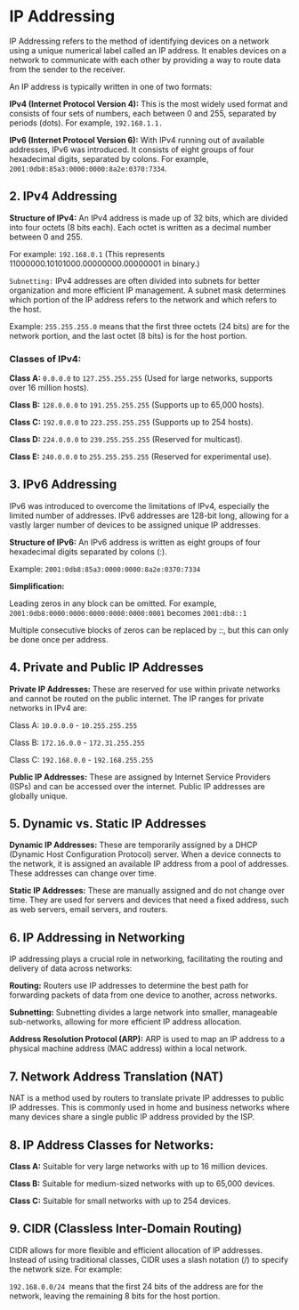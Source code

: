 # IP Addressing

IP Addressing refers to the method of identifying devices on a network using a unique numerical label called an IP address. It enables devices on a network to communicate with each other by providing a way to route data from the sender to the receiver.

An IP address is typically written in one of two formats:

**IPv4 (Internet Protocol Version 4):** This is the most widely used format and consists of four sets of numbers, each between 0 and 255, separated by periods (dots). For example, `192.168.1.1.`

**IPv6 (Internet Protocol Version 6):** With IPv4 running out of available addresses, IPv6 was introduced. It consists of eight groups of four hexadecimal digits, separated by colons. For example, `2001:0db8:85a3:0000:0000:8a2e:0370:7334`.


## 2. IPv4 Addressing

**Structure of IPv4:** An IPv4 address is made up of 32 bits, which are divided into four octets (8 bits each). Each octet is written as a decimal number between 0 and 255.

For example: `192.168.0.1` (This represents 11000000.10101000.00000000.00000001 in binary.)

`Subnetting:` IPv4 addresses are often divided into subnets for better organization and more efficient IP management. A subnet mask determines which portion of the IP address refers to the network and which refers to the host.

Example: `255.255.255.0` means that the first three octets (24 bits) are for the network portion, and the last octet (8 bits) is for the host portion.

### Classes of IPv4:

**Class A:** `0.0.0.0` to `127.255.255.255` (Used for large networks, supports over 16 million hosts).

**Class B:** `128.0.0.0` to `191.255.255.255` (Supports up to 65,000 hosts).

**Class C:** `192.0.0.0` to `223.255.255.255` (Supports up to 254 hosts).

**Class D:** `224.0.0.0` to `239.255.255.255` (Reserved for multicast).

**Class E:** `240.0.0.0` to `255.255.255.255` (Reserved for experimental use).


## 3. IPv6 Addressing

IPv6 was introduced to overcome the limitations of IPv4, especially the limited number of addresses. IPv6 addresses are 128-bit long, allowing for a vastly larger number of devices to be assigned unique IP addresses.

**Structure of IPv6:** An IPv6 address is written as eight groups of four hexadecimal digits separated by colons (:).

Example: `2001:0db8:85a3:0000:0000:8a2e:0370:7334`

**Simplification:**

Leading zeros in any block can be omitted. For example, `2001:0db8:0000:0000:0000:0000:0000:0001` becomes `2001:db8::1`

Multiple consecutive blocks of zeros can be replaced by ::, but this can only be done once per address.


## 4. Private and Public IP Addresses

**Private IP Addresses:** These are reserved for use within private networks and cannot be routed on the public internet. The IP ranges for private networks in IPv4 are:

Class A: `10.0.0.0` - `10.255.255.255`

Class B: `172.16.0.0` - `172.31.255.255`

Class C: `192.168.0.0` - `192.168.255.255`

**Public IP Addresses:** These are assigned by Internet Service Providers (ISPs) and can be accessed over the internet. Public IP addresses are globally unique.

## 5. Dynamic vs. Static IP Addresses

**Dynamic IP Addresses:** These are temporarily assigned by a DHCP (Dynamic Host Configuration Protocol) server. When a device connects to the network, it is assigned an available IP address from a pool of addresses. These addresses can change over time.

**Static IP Addresses:** These are manually assigned and do not change over time. They are used for servers and devices that need a fixed address, such as web servers, email servers, and routers.

## 6. IP Addressing in Networking

IP addressing plays a crucial role in networking, facilitating the routing and delivery of data across networks:

**Routing:** Routers use IP addresses to determine the best path for forwarding packets of data from one device to another, across networks.

**Subnetting:** Subnetting divides a large network into smaller, manageable sub-networks, allowing for more efficient IP address allocation.

**Address Resolution Protocol (ARP):** ARP is used to map an IP address to a physical machine address (MAC address) within a local network.

## 7. Network Address Translation (NAT)

NAT is a method used by routers to translate private IP addresses to public IP addresses. This is commonly used in home and business networks where many devices share a single public IP address provided by the ISP.

## 8. IP Address Classes for Networks:

**Class A:** Suitable for very large networks with up to 16 million devices.

**Class B:** Suitable for medium-sized networks with up to 65,000 devices.

**Class C:** Suitable for small networks with up to 254 devices.

## 9. CIDR (Classless Inter-Domain Routing)

CIDR allows for more flexible and efficient allocation of IP addresses. Instead of using traditional classes, CIDR uses a slash notation (/) to specify the network size. For example:

`192.168.0.0/24 `means that the first 24 bits of the address are for the network, leaving the remaining 8 bits for the host portion.

